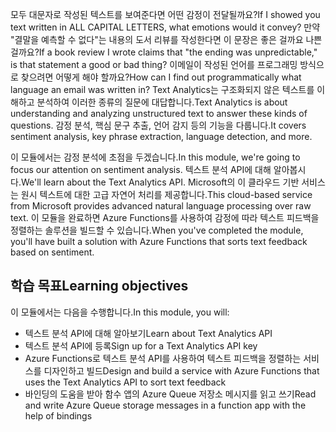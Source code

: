 <span data-ttu-id="618ba-101">모두 대문자로 작성된 텍스트를 보여준다면 어떤 감정이 전달될까요?</span><span class="sxs-lookup"><span data-stu-id="618ba-101">If I showed you text written in ALL CAPITAL LETTERS, what emotions would it convey?</span></span> <span data-ttu-id="618ba-102">만약 "결말을 예측할 수 없다"는 내용의 도서 리뷰를 작성한다면 이 문장은 좋은 걸까요 나쁜 걸까요?</span><span class="sxs-lookup"><span data-stu-id="618ba-102">If a book review I wrote claims that "the ending was unpredictable," is that statement a good or bad thing?</span></span> <span data-ttu-id="618ba-103">이메일이 작성된 언어를 프로그래밍 방식으로 찾으려면 어떻게 해야 할까요?</span><span class="sxs-lookup"><span data-stu-id="618ba-103">How can I find out programmatically what language an email was written in?</span></span> <span data-ttu-id="618ba-104">Text Analytics는 구조화되지 않은 텍스트를 이해하고 분석하여 이러한 종류의 질문에 대답합니다.</span><span class="sxs-lookup"><span data-stu-id="618ba-104">Text Analytics is about understanding and analyzing unstructured text to answer these kinds of questions.</span></span> <span data-ttu-id="618ba-105">감정 분석, 핵심 문구 추출, 언어 감지 등의 기능을 다룹니다.</span><span class="sxs-lookup"><span data-stu-id="618ba-105">It covers sentiment analysis, key phrase extraction, language detection, and more.</span></span>

 <span data-ttu-id="618ba-106">이 모듈에서는 감정 분석에 초점을 두겠습니다.</span><span class="sxs-lookup"><span data-stu-id="618ba-106">In this module, we're going to focus our attention on sentiment analysis.</span></span> <span data-ttu-id="618ba-107">텍스트 분석 API에 대해 알아봅시다.</span><span class="sxs-lookup"><span data-stu-id="618ba-107">We'll learn about the Text Analytics API.</span></span> <span data-ttu-id="618ba-108">Microsoft의 이 클라우드 기반 서비스는 원시 텍스트에 대한 고급 자연어 처리를 제공합니다.</span><span class="sxs-lookup"><span data-stu-id="618ba-108">This cloud-based service from Microsoft provides advanced natural language processing over raw text.</span></span> <span data-ttu-id="618ba-109">이 모듈을 완료하면 Azure Functions를 사용하여 감정에 따라 텍스트 피드백을 정렬하는 솔루션을 빌드할 수 있습니다.</span><span class="sxs-lookup"><span data-stu-id="618ba-109">When you've completed the module, you'll have built a solution with Azure Functions that sorts text feedback based on sentiment.</span></span>

## <a name="learning-objectives"></a><span data-ttu-id="618ba-110">학습 목표</span><span class="sxs-lookup"><span data-stu-id="618ba-110">Learning objectives</span></span>  

<span data-ttu-id="618ba-111">이 모듈에서는 다음을 수행합니다.</span><span class="sxs-lookup"><span data-stu-id="618ba-111">In this module, you will:</span></span>

- <span data-ttu-id="618ba-112">텍스트 분석 API에 대해 알아보기</span><span class="sxs-lookup"><span data-stu-id="618ba-112">Learn about Text Analytics API</span></span>
- <span data-ttu-id="618ba-113">텍스트 분석 API에 등록</span><span class="sxs-lookup"><span data-stu-id="618ba-113">Sign up for a Text Analytics API key</span></span>
- <span data-ttu-id="618ba-114">Azure Functions로 텍스트 분석 API를 사용하여 텍스트 피드백을 정렬하는 서비스를 디자인하고 빌드</span><span class="sxs-lookup"><span data-stu-id="618ba-114">Design and build a service with Azure Functions that uses the Text Analytics API to sort text feedback</span></span>
- <span data-ttu-id="618ba-115">바인딩의 도움을 받아 함수 앱의 Azure Queue 저장소 메시지를 읽고 쓰기</span><span class="sxs-lookup"><span data-stu-id="618ba-115">Read and write Azure Queue storage messages in a function app with the help of bindings</span></span>
